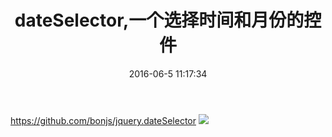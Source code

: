 ﻿---
title: dateSelector,一个选择时间和月份的控件
date: 2016-06-5 11:17:34
tags: [组件,时间]
---
https://github.com/bonjs/jquery.dateSelector
<img src=/image/577906318874e.png>